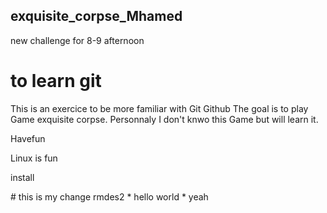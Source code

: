 ## exquisite_corpse_Mhamed
new challenge for 8-9 afternoon
# to learn git
This is an exercice to be more familiar with Git Github
The goal is to play Game exquisite corpse.
Personnaly I don't knwo this Game but will learn it.
<p> Havefun <p>
<p> Linux is fun <p>
<p> install <p>
# this is my change rmdes2
* hello world
* yeah
